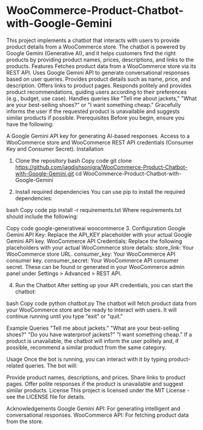 # WooCommerce-Product-Chatbot-with-Google-Gemini
This project implements a chatbot that interacts with users to provide product details from a WooCommerce store. The chatbot is powered by Google Gemini (Generative AI), and it helps customers find the right products by providing product names, prices, descriptions, and links to the products.
Features
Fetches product data from a WooCommerce store via its REST API.
Uses Google Gemini API to generate conversational responses based on user queries.
Provides product details such as name, price, and description.
Offers links to product pages. 
Responds politely and provides product recommendations, guiding users according to their preferences (e.g., budget, use case).
Handles queries like "Tell me about jackets," "What are your best-selling shoes?" or "I want something cheap."
Gracefully informs the user if the requested product is unavailable and suggests similar products if possible.
Prerequisites
Before you begin, ensure you have the following:

A Google Gemini API key for generating AI-based responses.
Access to a WooCommerce store and WooCommerce REST API credentials (Consumer Key and Consumer Secret).
Installation
1. Clone the repository
bash
Copy code
git clone https://github.com/jagdishsonigra/WooCommerce-Product-Chatbot-with-Google-Gemini.git
cd WooCommerce-Product-Chatbot-with-Google-Gemini

3. Install required dependencies
You can use pip to install the required dependencies:

bash
Copy code
pip install -r requirements.txt
Where requirements.txt should include the following:

Copy code
google-generativeai
woocommerce
3. Configuration
Google Gemini API Key: Replace the API_KEY placeholder with your actual Google Gemini API key.
WooCommerce API Credentials: Replace the following placeholders with your actual WooCommerce store details:
store_link: Your WooCommerce store URL.
consumer_key: Your WooCommerce API consumer key.
consumer_secret: Your WooCommerce API consumer secret.
These can be found or generated in your WooCommerce admin panel under Settings > Advanced > REST API.

4. Run the Chatbot
After setting up your API credentials, you can start the chatbot:

bash
Copy code
python chatbot.py
The chatbot will fetch product data from your WooCommerce store and be ready to interact with users. It will continue running until you type "exit" or "quit."

Example Queries
"Tell me about jackets."
"What are your best-selling shoes?"
"Do you have waterproof jackets?"
"I want something cheap."
If a product is unavailable, the chatbot will inform the user politely and, if possible, recommend a similar product from the same category.

Usage
Once the bot is running, you can interact with it by typing product-related queries. The bot will:

Provide product names, descriptions, and prices.
Share links to product pages.
Offer polite responses if the product is unavailable and suggest similar products.
License
This project is licensed under the MIT License - see the LICENSE file for details.

Acknowledgements
Google Gemini API: For generating intelligent and conversational responses.
WooCommerce API: For fetching product data from the store.
